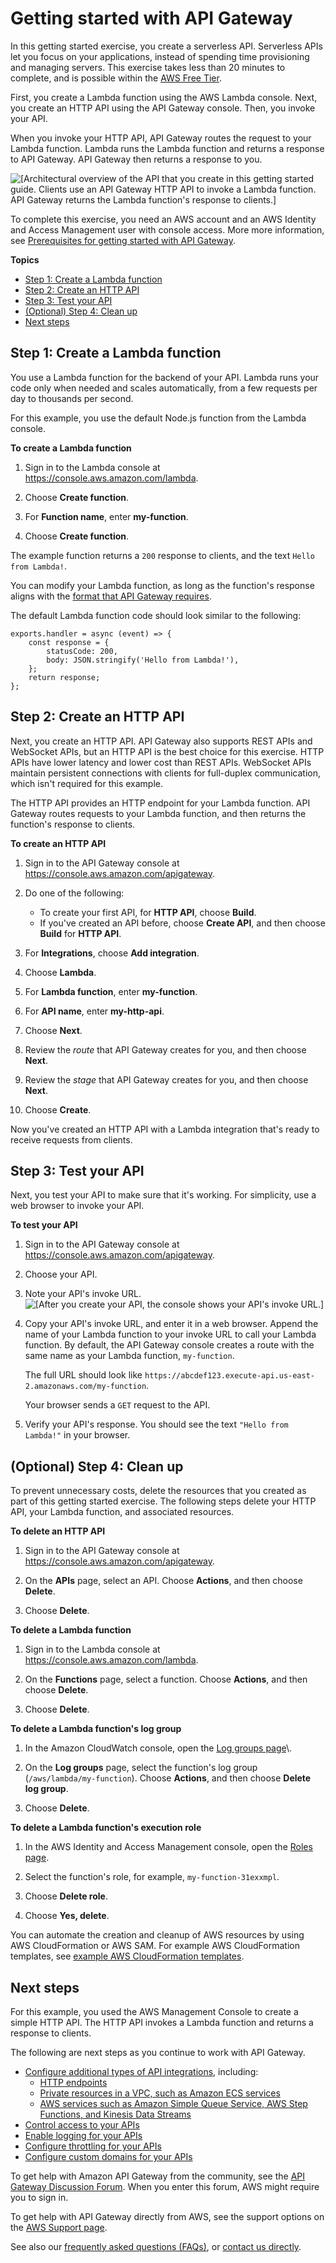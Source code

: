 # Getting started with API Gateway<a name="getting-started"></a>

In this getting started exercise, you create a serverless API\. Serverless APIs let you focus on your applications, instead of spending time provisioning and managing servers\. This exercise takes less than 20 minutes to complete, and is possible within the [AWS Free Tier](http://aws.amazon.com/free)\.

First, you create a Lambda function using the AWS Lambda console\. Next, you create an HTTP API using the API Gateway console\. Then, you invoke your API\.

When you invoke your HTTP API, API Gateway routes the request to your Lambda function\. Lambda runs the Lambda function and returns a response to API Gateway\. API Gateway then returns a response to you\.

![\[Architectural overview of the API that you create in this getting started guide. Clients use an API Gateway HTTP API to invoke a Lambda function. API Gateway returns the Lambda function's response to clients.\]](http://docs.aws.amazon.com/apigateway/latest/developerguide/images/getting-started-overview.png)

To complete this exercise, you need an AWS account and an AWS Identity and Access Management user with console access\. More more information, see [Prerequisites for getting started with API Gateway](setting-up.md)\.

**Topics**
+ [Step 1: Create a Lambda function](#getting-started-create-function)
+ [Step 2: Create an HTTP API](#getting-started-create-api)
+ [Step 3: Test your API](#getting-started-invoke-api)
+ [\(Optional\) Step 4: Clean up](#getting-started-cleanup)
+ [Next steps](#getting-started-next-steps)

## Step 1: Create a Lambda function<a name="getting-started-create-function"></a>

You use a Lambda function for the backend of your API\. Lambda runs your code only when needed and scales automatically, from a few requests per day to thousands per second\.

For this example, you use the default Node\.js function from the Lambda console\.

**To create a Lambda function**

1. Sign in to the Lambda console at [https://console\.aws\.amazon\.com/lambda](https://console.aws.amazon.com/lambda)\.

1. Choose **Create function**\.

1. For **Function name**, enter **my\-function**\.

1. Choose **Create function**\.

The example function returns a `200` response to clients, and the text `Hello from Lambda!`\.

You can modify your Lambda function, as long as the function's response aligns with the [format that API Gateway requires](http-api-develop-integrations-lambda.md#http-api-develop-integrations-lambda.response)\.

The default Lambda function code should look similar to the following:

```
exports.handler = async (event) => {
    const response = {
        statusCode: 200,
        body: JSON.stringify('Hello from Lambda!'),
    };
    return response;
};
```

## Step 2: Create an HTTP API<a name="getting-started-create-api"></a>

Next, you create an HTTP API\. API Gateway also supports REST APIs and WebSocket APIs, but an HTTP API is the best choice for this exercise\. HTTP APIs have lower latency and lower cost than REST APIs\. WebSocket APIs maintain persistent connections with clients for full\-duplex communication, which isn't required for this example\.

The HTTP API provides an HTTP endpoint for your Lambda function\. API Gateway routes requests to your Lambda function, and then returns the function's response to clients\.

**To create an HTTP API**

1. Sign in to the API Gateway console at [https://console\.aws\.amazon\.com/apigateway](https://console.aws.amazon.com/apigateway)\.

1. Do one of the following:
   + To create your first API, for **HTTP API**, choose **Build**\.
   + If you've created an API before, choose **Create API**, and then choose **Build** for **HTTP API**\.

1. For **Integrations**, choose **Add integration**\.

1. Choose **Lambda**\.

1. For **Lambda function**, enter **my\-function**\.

1. For **API name**, enter **my\-http\-api**\.

1. Choose **Next**\.

1. Review the *route* that API Gateway creates for you, and then choose **Next**\.

1. Review the *stage* that API Gateway creates for you, and then choose **Next**\.

1. Choose **Create**\.

Now you've created an HTTP API with a Lambda integration that's ready to receive requests from clients\.

## Step 3: Test your API<a name="getting-started-invoke-api"></a>

Next, you test your API to make sure that it's working\. For simplicity, use a web browser to invoke your API\.

**To test your API**

1. Sign in to the API Gateway console at [https://console\.aws\.amazon\.com/apigateway](https://console.aws.amazon.com/apigateway)\.

1. Choose your API\.

1. Note your API's invoke URL\.  
![\[After you create your API, the console shows your API's invoke URL.\]](http://docs.aws.amazon.com/apigateway/latest/developerguide/images/getting-started-invoke-url.png)

1. Copy your API's invoke URL, and enter it in a web browser\. Append the name of your Lambda function to your invoke URL to call your Lambda function\. By default, the API Gateway console creates a route with the same name as your Lambda function, `my-function`\. 

   The full URL should look like `https://abcdef123.execute-api.us-east-2.amazonaws.com/my-function`\. 

   Your browser sends a `GET` request to the API\.

1. Verify your API's response\. You should see the text `"Hello from Lambda!"` in your browser\.

## \(Optional\) Step 4: Clean up<a name="getting-started-cleanup"></a>

To prevent unnecessary costs, delete the resources that you created as part of this getting started exercise\. The following steps delete your HTTP API, your Lambda function, and associated resources\.

**To delete an HTTP API**

1. Sign in to the API Gateway console at [https://console\.aws\.amazon\.com/apigateway](https://console.aws.amazon.com/apigateway)\.

1. On the **APIs** page, select an API\. Choose **Actions**, and then choose **Delete**\.

1. Choose **Delete**\.

**To delete a Lambda function**

1. Sign in to the Lambda console at [https://console\.aws\.amazon\.com/lambda](https://console.aws.amazon.com/lambda)\.

1. On the **Functions** page, select a function\. Choose **Actions**, and then choose **Delete**\.

1. Choose **Delete**\.

**To delete a Lambda function's log group**

1. In the Amazon CloudWatch console, open the [Log groups page](https://console.aws.amazon.com/cloudwatch/home#logs:)\.

1. On the **Log groups** page, select the function's log group \(`/aws/lambda/my-function`\)\. Choose **Actions**, and then choose **Delete log group**\.

1. Choose **Delete**\.

**To delete a Lambda function's execution role**

1. In the AWS Identity and Access Management console, open the [Roles page](https://console.aws.amazon.com/iam/home?#/roles)\.

1. Select the function's role, for example, `my-function-31exxmpl`\.

1. Choose **Delete role**\.

1. Choose **Yes, delete**\.

You can automate the creation and cleanup of AWS resources by using AWS CloudFormation or AWS SAM\. For example AWS CloudFormation templates, see [example AWS CloudFormation templates](https://github.com/awsdocs/amazon-api-gateway-developer-guide/tree/main/cloudformation-templates)\.

## Next steps<a name="getting-started-next-steps"></a>

For this example, you used the AWS Management Console to create a simple HTTP API\. The HTTP API invokes a Lambda function and returns a response to clients\.

The following are next steps as you continue to work with API Gateway\.
+ [Configure additional types of API integrations,](http-api-develop-integrations.md) including:
  + [HTTP endpoints](http-api-develop-integrations-http.md)
  + [Private resources in a VPC, such as Amazon ECS services](http-api-develop-integrations-private.md)
  + [AWS services such as Amazon Simple Queue Service, AWS Step Functions, and Kinesis Data Streams](http-api-develop-integrations-aws-services.md)
+ [Control access to your APIs](http-api-access-control.md)
+ [Enable logging for your APIs](http-api-logging.md)
+ [Configure throttling for your APIs](http-api-throttling.md)
+ [Configure custom domains for your APIs](http-api-custom-domain-names.md)

To get help with Amazon API Gateway from the community, see the [API Gateway Discussion Forum](http://forums.aws.amazon.com/forum.jspa?forumID=199)\. When you enter this forum, AWS might require you to sign in\.

To get help with API Gateway directly from AWS, see the support options on the [AWS Support page](http://aws.amazon.com/premiumsupport/)\.

See also our [frequently asked questions \(FAQs\)](http://aws.amazon.com/api-gateway/faqs/), or [contact us directly](http://aws.amazon.com/contact-us/)\.